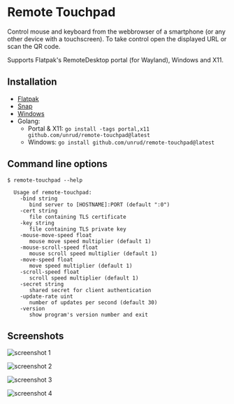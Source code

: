 # Remote Touchpad

Control mouse and keyboard from the webbrowser of a smartphone
(or any other device with a touchscreen).
To take control open the displayed URL or scan the QR code.

Supports Flatpak's RemoteDesktop portal (for Wayland), Windows and X11.

## Installation

* [Flatpak](https://flathub.org/apps/details/com.github.unrud.RemoteTouchpad)
* [Snap](https://snapcraft.io/remote-touchpad)
* [Windows](https://github.com/Unrud/remote-touchpad/releases/latest)
* Golang:
  * Portal & X11: `go install -tags portal,x11 github.com/unrud/remote-touchpad@latest`
  * Windows: `go install github.com/unrud/remote-touchpad@latest`

## Command line options

    $ remote-touchpad --help

      Usage of remote-touchpad:
        -bind string
           bind server to [HOSTNAME]:PORT (default ":0")
        -cert string
           file containing TLS certificate
        -key string
           file containing TLS private key
        -mouse-move-speed float
           mouse move speed multiplier (default 1)
        -mouse-scroll-speed float
           mouse scroll speed multiplier (default 1)
        -move-speed float
           move speed multiplier (default 1)
        -scroll-speed float
           scroll speed multiplier (default 1)
        -secret string
           shared secret for client authentication
        -update-rate uint
           number of updates per second (default 30)
        -version
           show program's version number and exit

## Screenshots

![screenshot 1](https://raw.githubusercontent.com/Unrud/remote-touchpad/master/screenshots/1.png)

![screenshot 2](https://raw.githubusercontent.com/Unrud/remote-touchpad/master/screenshots/2.png)

![screenshot 3](https://raw.githubusercontent.com/Unrud/remote-touchpad/master/screenshots/3.png)

![screenshot 4](https://raw.githubusercontent.com/Unrud/remote-touchpad/master/screenshots/4.png)
